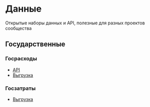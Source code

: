 # Данные
Открытые наборы данных и API, полезные для разных проектов сообщества

## Государственные

### Госрасходы

- [API](https://spending.gov.ru/pages/devs_api/)
- [Выгрузка](https://spending.gov.ru/devs/opendata/)

### Госзатраты

- [Выгрузка](https://bulk.clearspending.ru)


